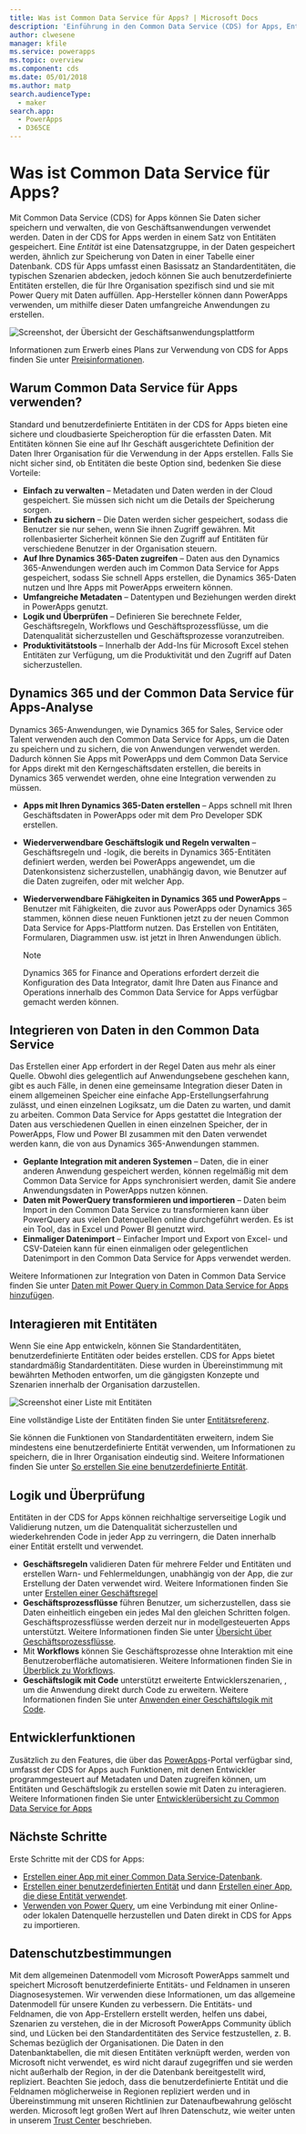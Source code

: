 ```yaml
---
title: Was ist Common Data Service für Apps? | Microsoft Docs
description: 'Einführung in den Common Data Service (CDS) for Apps, Entitäten und serverseitige Logik.'
author: clwesene
manager: kfile
ms.service: powerapps
ms.topic: overview
ms.component: cds
ms.date: 05/01/2018
ms.author: matp
search.audienceType:
  - maker
search.app:
  - PowerApps
  - D365CE
---
```


# <a name="what-is-common-data-service-for-apps"></a>Was ist Common Data Service für Apps?
Mit Common Data Service (CDS) for Apps können Sie Daten sicher speichern und verwalten, die von Geschäftsanwendungen verwendet werden. Daten in der CDS for Apps werden in einem Satz von Entitäten gespeichert. Eine *Entität* ist eine Datensatzgruppe, in der Daten gespeichert werden, ähnlich zur Speicherung von Daten in einer Tabelle einer Datenbank. CDS für Apps umfasst einen Basissatz an Standardentitäten, die typischen Szenarien abdecken, jedoch können Sie auch benutzerdefinierte Entitäten erstellen, die für Ihre Organisation spezifisch sind und sie mit Power Query mit Daten auffüllen. App-Hersteller können dann PowerApps verwenden, um mithilfe dieser Daten umfangreiche Anwendungen zu erstellen.

![Screenshot, der Übersicht der Geschäftsanwendungsplattform](./media/data-platform-cds-intro/platform.png "Plattformübersicht")

Informationen zum Erwerb eines Plans zur Verwendung von CDS for Apps finden Sie unter [Preisinformationen](../../administrator/pricing-billing-skus.md).

## <a name="why-use-common-data-service-for-apps"></a>Warum Common Data Service für Apps verwenden?
Standard und benutzerdefinierte Entitäten in der CDS for Apps bieten eine sichere und cloudbasierte Speicheroption für die erfassten Daten. Mit Entitäten können Sie eine auf Ihr Geschäft ausgerichtete Definition der Daten Ihrer Organisation für die Verwendung in der Apps erstellen. Falls Sie nicht sicher sind, ob Entitäten die beste Option sind, bedenken Sie diese Vorteile:

* **Einfach zu verwalten** &ndash; Metadaten und Daten werden in der Cloud gespeichert. Sie müssen sich nicht um die Details der Speicherung sorgen.
* **Einfach zu sichern** &ndash; Die Daten werden sicher gespeichert, sodass die Benutzer sie nur sehen, wenn Sie ihnen Zugriff gewähren. Mit rollenbasierter Sicherheit können Sie den Zugriff auf Entitäten für verschiedene Benutzer in der Organisation steuern.
* **Auf Ihre Dynamics 365-Daten zugreifen** &ndash; Daten aus den Dynamics 365-Anwendungen werden auch im Common Data Service for Apps gespeichert, sodass Sie schnell Apps erstellen, die Dynamics 365-Daten nutzen und Ihre Apps mit PowerApps erweitern können.
* **Umfangreiche Metadaten** &ndash; Datentypen und Beziehungen werden direkt in PowerApps genutzt.
* **Logik und Überprüfen** &ndash; Definieren Sie berechnete Felder, Geschäftsregeln, Workflows und Geschäftsprozessflüsse, um die Datenqualität sicherzustellen und Geschäftsprozesse voranzutreiben.
* **Produktivitätstools** &ndash; Innerhalb der Add-Ins für Microsoft Excel stehen Entitäten zur Verfügung, um die Produktivität und den Zugriff auf Daten sicherzustellen.

## <a name="dynamics-365-and-the-common-data-service-for-apps"></a>Dynamics 365 und der Common Data Service für Apps-Analyse

Dynamics 365-Anwendungen, wie Dynamics 365 for Sales, Service oder Talent verwenden auch den Common Data Service for Apps, um die Daten zu speichern und zu sichern, die von Anwendungen verwendet werden. Dadurch können Sie Apps mit PowerApps und dem Common Data Service for Apps direkt mit den Kerngeschäftsdaten erstellen, die bereits in Dynamics 365 verwendet werden, ohne eine Integration verwenden zu müssen.

* **Apps mit Ihren Dynamics 365-Daten erstellen** &ndash; Apps schnell mit Ihren Geschäftsdaten in PowerApps oder mit dem Pro Developer SDK erstellen.
* **Wiederverwendbare Geschäftslogik und Regeln verwalten** &ndash; Geschäftsregeln und -logik, die bereits in Dynamics 365-Entitäten definiert werden, werden bei PowerApps angewendet, um die Datenkonsistenz sicherzustellen, unabhängig davon, wie Benutzer auf die Daten zugreifen, oder mit welcher App.
* **Wiederverwendbare Fähigkeiten in Dynamics 365 und PowerApps** &ndash; Benutzer mit Fähigkeiten, die zuvor aus PowerApps oder Dynamics 365 stammen, können diese neuen Funktionen jetzt zu der neuen Common Data Service for Apps-Plattform nutzen. Das Erstellen von Entitäten, Formularen, Diagrammen usw. ist jetzt in Ihren Anwendungen üblich.

    > [!NOTE]
    > Dynamics 365 for Finance and Operations erfordert derzeit die Konfiguration des Data Integrator, damit Ihre Daten aus Finance and Operations innerhalb des Common Data Service for Apps verfügbar gemacht werden können.

## <a name="integrating-data-into-the-common-data-service"></a>Integrieren von Daten in den Common Data Service

Das Erstellen einer App erfordert in der Regel Daten aus mehr als einer Quelle. Obwohl dies gelegentlich auf Anwendungsebene geschehen kann, gibt es auch Fälle, in denen eine gemeinsame Integration dieser Daten in einem allgemeinen Speicher eine einfache App-Erstellungserfahrung zulässt, und einen einzelnen Logiksatz, um die Daten zu warten, und damit zu arbeiten. Common Data Service for Apps gestattet die Integration der Daten aus verschiedenen Quellen in einen einzelnen Speicher, der in PowerApps, Flow und Power BI zusammen mit den Daten verwendet werden kann, die von aus Dynamics 365-Anwendungen stammen.

* **Geplante Integration mit anderen Systemen** &ndash; Daten, die in einer anderen Anwendung gespeichert werden, können regelmäßig mit dem Common Data Service for Apps synchronisiert werden, damit Sie andere Anwendungsdaten in PowerApps nutzen können.
* **Daten mit PowerQuery transformieren und importieren** &ndash; Daten beim Import in den Common Data Service zu transformieren kann über PowerQuery aus vielen Datenquellen online durchgeführt werden. Es ist ein Tool, das in Excel und Power BI genutzt wird.
* **Einmaliger Datenimport** &ndash; Einfacher Import und Export von Excel- und CSV-Dateien kann für einen einmaligen oder gelegentlichen Datenimport in den Common Data Service for Apps verwendet werden.

Weitere Informationen zur Integration von Daten in Common Data Service finden Sie unter [Daten mit Power Query in Common Data Service for Apps hinzufügen](data-platform-cds-newentity-pq.md).

## <a name="interacting-with-entities"></a>Interagieren mit Entitäten
Wenn Sie eine App entwickeln, können Sie Standardentitäten, benutzerdefinierte Entitäten oder beides erstellen. CDS for Apps bietet standardmäßig Standardentitäten. Diese wurden in Übereinstimmung mit bewährten Methoden entworfen, um die gängigsten Konzepte und Szenarien innerhalb der Organisation darzustellen.

![Screenshot einer Liste mit Entitäten](./media/data-platform-cds-intro/entitylist.png "Entitätenliste")

Eine vollständige Liste der Entitäten finden Sie unter [Entitätsreferenz](https://docs.microsoft.com/powerapps/developer/common-data-service/reference/about-entity-reference).

Sie können die Funktionen von Standardentitäten erweitern, indem Sie mindestens eine benutzerdefinierte Entität verwenden, um Informationen zu speichern, die in Ihrer Organisation eindeutig sind. Weitere Informationen finden Sie unter [So erstellen Sie eine benutzerdefinierte Entität](create-custom-entity.md).

## <a name="logic-and-validation"></a>Logik und Überprüfung
Entitäten in der CDS for Apps können reichhaltige serverseitige Logik und Validierung nutzen, um die Datenqualität sicherzustellen und wiederkehrenden Code in jeder App zu verringern, die Daten innerhalb einer Entität erstellt und verwendet.

* **Geschäftsregeln** validieren Daten für mehrere Felder und Entitäten und erstellen Warn- und Fehlermeldungen, unabhängig von der App, die zur Erstellung der Daten verwendet wird. Weitere Informationen finden Sie unter [Erstellen einer Geschäftsregel](./data-platform-create-business-rule.md)
* **Geschäftsprozessflüsse** führen Benutzer, um sicherzustellen, dass sie Daten einheitlich eingeben ein jedes Mal den gleichen Schritten folgen. Geschäftsprozessflüsse werden derzeit nur in modellgesteuerten Apps unterstützt. Weitere Informationen finden Sie unter [Übersicht über Geschäftsprozessflüsse](/dynamics365/customer-engagement/customize/business-process-flows-overview).
* Mit **Workflows** können Sie Geschäftsprozesse ohne Interaktion mit eine Benutzeroberfläche automatisieren. Weitere Informationen finden Sie in [Überblick zu Workflows](/dynamics365/customer-engagement/customize/workflow-processes).
* **Geschäftslogik mit Code** unterstützt erweiterte Entwicklerszenarien, , um die Anwendung direkt durch Code zu erweitern. Weitere Informationen finden Sie unter [Anwenden einer Geschäftslogik mit Code](../../developer/common-data-service/apply-business-logic-with-code.md).

## <a name="developer-capabilities"></a>Entwicklerfunktionen
Zusätzlich zu den Features, die über das [PowerApps](https://web.powerapps.com/?utm_source=padocs&utm_medium=linkinadoc&utm_campaign=referralsfromdoc)-Portal verfügbar sind, umfasst der CDS for Apps auch Funktionen, mit denen Entwickler programmgesteuert auf Metadaten und Daten zugreifen können, um Entitäten und Geschäftslogik zu erstellen sowie mit Daten zu interagieren. Weitere Informationen finden Sie unter [Entwicklerübersicht zu Common Data Service for Apps](../../developer/common-data-service/overview.md)

## <a name="next-steps"></a>Nächste Schritte
Erste Schritte mit der CDS for Apps:
* [Erstellen einer App mit einer Common Data Service-Datenbank](../canvas-apps/data-platform-create-app-scratch.md).
* [Erstellen einer benutzerdefinierten Entität](create-custom-entity.md) und dann [Erstellen einer App, die diese Entität verwendet](../canvas-apps/data-platform-create-app.md).
* [Verwenden von Power Query](./data-platform-cds-newentity-pq.md), um eine Verbindung mit einer Online- oder lokalen Datenquelle herzustellen und Daten direkt in CDS for Apps zu importieren.

## <a name="privacy-notice"></a>Datenschutzbestimmungen
Mit dem allgemeinen Datenmodell vom Microsoft PowerApps sammelt und speichert Microsoft benutzerdefinierte Entitäts- und Feldnamen in unseren Diagnosesystemen. Wir verwenden diese Informationen, um das allgemeine Datenmodell für unsere Kunden zu verbessern. Die Entitäts- und Feldnamen, die von App-Erstellern erstellt werden, helfen uns dabei, Szenarien zu verstehen, die in der Microsoft PowerApps Community üblich sind, und Lücken bei den Standardentitäten des Service festzustellen, z. B. Schemas bezüglich der Organisationen. Die Daten in den Datenbanktabellen, die mit diesen Entitäten verknüpft werden, werden von Microsoft nicht verwendet, es wird nicht darauf zugegriffen und sie werden nicht außerhalb der Region, in der die Datenbank bereitgestellt wird, repliziert. Beachten Sie jedoch, dass die benutzerdefinierte Entität und die Feldnamen möglicherweise in Regionen repliziert werden und in Übereinstimmung mit unseren Richtlinien zur Datenaufbewahrung gelöscht werden. Microsoft legt großen Wert auf Ihren Datenschutz, wie weiter unten in unserem [Trust Center](https://www.microsoft.com/trustcenter/Privacy/default.aspx) beschrieben.

